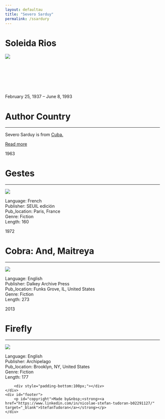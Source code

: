 ```yaml
---
layout: defaultau
title: "Severo Sarduy"
permalink: /ssardury
---
```

<!-- partial:index.partial.html -->
<div class="content">
    <h1>Soleida Rios</h1>
    <div class="quote">
        <div><img src="https://letraslibres.com/wp-content/uploads/2016/05/img_art_9060_2092.jpg" class="logo"></div>
    </div>
    <div class="timeline">
        <div style="padding-bottom:100px;"></div>
        <div class="block">
            <div class="date right"><p class="right">February 25, 1937 – June 8, 1993</p></div>
            <div class="dot"></div>
            <div class="left first">
            <div class="author_country">
                <h1>Author Country</h1><hr>
            <div class="aclocation"><p>Severo Sarduy is from <a href="http://localhost:4000/14">Cuba.</a></p></div>
                <div class="acreadmore"><a href="https://en.wikipedia.org/wiki/Severo_Sarduy" target="_blank">Read more</a></div>
            </div>
            </div>
        </div>
        <div class="block">
            <div class="date left"><p class="left">1963</p></div>
            <div class="dot"></div>
            <div class="right">
                <h1>Gestes</h1><hr>
                <p><img src="https://m.media-amazon.com/images/I/41EHxo3XoML._SY291_BO1,204,203,200_QL40_FMwebp_.jpg"></p>
                <p>
                Language: French<br/>
                Publisher: SEUIL edición<br/>
                Pub_location: Paris, France<br/>
                Genre: Fiction<br/>
                Length: 160</p>
            </div>
        </div>
        <div class="block">
            <div class="date right"><p class="right">1972</p></div>
            <div class="dot"></div>
            <div class="left hide">
                <h1>Cobra: And, Maitreya</h1><hr>
                <p><img src="https://m.media-amazon.com/images/I/51E27F45-4L._SX322_BO1,204,203,200_.jpg"></p>
                <p>Language: English<br/>
                Publisher: Dalkey Archive Press<br/>
                Pub_location: Funks Grove, IL, United States<br/>
                Genre: Fiction<br/>
                Length: 273</p>
            </div>
        </div>
        <div class="block">
            <div class="date left"><p class="left">2013</p></div>
            <div class="dot"></div>
            <div class="right hide">
                <h1>Firefly </h1><hr>
                <p><img src="https://m.media-amazon.com/images/I/41PxAkgVCjL.jpg"></p>
                <p>Language: English<br/>
                Publisher: Archipelago<br/>
                Pub_location: Brooklyn, NY, United States<br/>
                Genre: Fiction<br/>
                Length: 177</p>
            </div>
        </div>

        <div style="padding-bottom:100px;"></div>
    </div>
    <div id="footer">
        <p id="copyright">Made by&nbsp;<strong><a href="https://www.linkedin.com/in/nicolae-stefan-tudoran-b02291127/" target="_blank">StefanTudoran</a></strong></p>
    </div>
</div>
<!-- partial -->
  <script src='https://cdnjs.cloudflare.com/ajax/libs/jquery/3.1.1/jquery.min.js'></script><script  src="assets/js/authorscript.js"></script>
